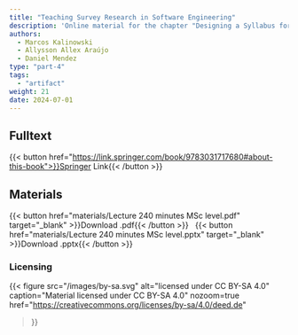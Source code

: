 ```yaml
---
title: "Teaching Survey Research in Software Engineering"
description: 'Online material for the chapter "Designing a Syllabus for a Course in Empirical Software Engineering"'
authors:
  - Marcos Kalinowski
  - Allysson Allex Araújo
  - Daniel Mendez
type: "part-4"
tags:
  - "artifact"
weight: 21
date: 2024-07-01
---
```


## Fulltext

{{< button href="https://link.springer.com/book/9783031717680#about-this-book">}}Springer Link{{< /button >}}

## Materials

{{< button href="materials/Lecture 240 minutes MSc level.pdf" target="_blank" >}}Download .pdf{{< /button >}} &nbsp; {{< button href="materials/Lecture 240 minutes MSc level.pptx" target="_blank" >}}Download .pptx{{< /button >}}

### Licensing

{{< figure
    src="/images/by-sa.svg"
    alt="licensed under CC BY-SA 4.0"
    caption="Material licensed under CC BY-SA 4.0"
    nozoom=true
    href="https://creativecommons.org/licenses/by-sa/4.0/deed.de"
>}}
